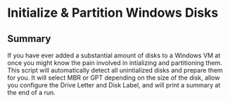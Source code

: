 # Initialize & Partition Windows Disks

## Summary

If you have ever added a substantial amount of disks to a Windows VM at once you might know the pain involved in intializing and partitioning them. This script will automatically detect all unintialized disks and prepare them for you. It will select MBR or GPT depending on the size of the disk, allow you configure the Drive Letter and Disk Label, and will print a summary at the end of a run.
